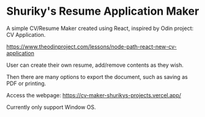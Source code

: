 # Shuriky's Resume Application Maker

A simple CV/Resume Maker created using React, inspired by Odin project: CV Application.

https://www.theodinproject.com/lessons/node-path-react-new-cv-application

User can create their own resume, add/remove contents as they wish.

Then there are many options to export the document, such as saving as PDF or printing.

Access the webpage: https://cv-maker-shurikys-projects.vercel.app/

Currently only support Window OS.

